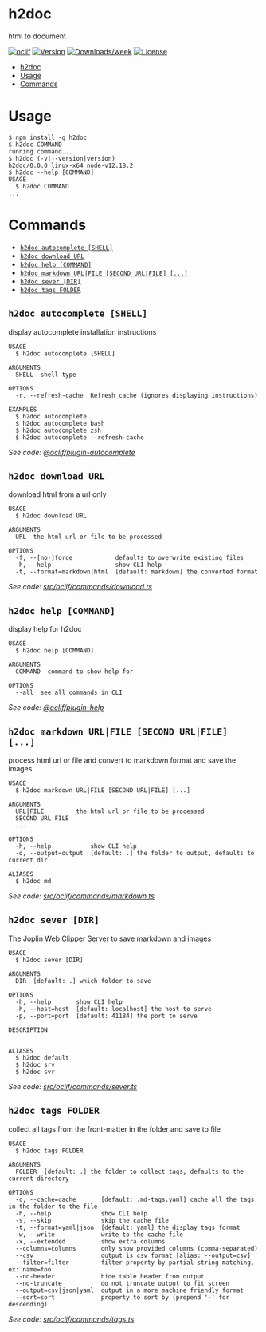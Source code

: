 # h2doc

html to document

[![oclif](https://img.shields.io/badge/cli-oclif-brightgreen.svg)](https://oclif.io)
[![Version](https://img.shields.io/npm/v/h2doc.svg)](https://npmjs.org/package/h2doc)
[![Downloads/week](https://img.shields.io/npm/dw/h2doc.svg)](https://npmjs.org/package/h2doc)
[![License](https://img.shields.io/npm/l/h2doc.svg)](https://github.com/snowyu/h2doc/blob/master/package.json)

<!-- toc -->
* [h2doc](#h2doc)
* [Usage](#usage)
* [Commands](#commands)
<!-- tocstop -->

# Usage

<!-- usage -->
```sh-session
$ npm install -g h2doc
$ h2doc COMMAND
running command...
$ h2doc (-v|--version|version)
h2doc/0.0.0 linux-x64 node-v12.18.2
$ h2doc --help [COMMAND]
USAGE
  $ h2doc COMMAND
...
```
<!-- usagestop -->

# Commands

<!-- commands -->
* [`h2doc autocomplete [SHELL]`](#h2doc-autocomplete-shell)
* [`h2doc download URL`](#h2doc-download-url)
* [`h2doc help [COMMAND]`](#h2doc-help-command)
* [`h2doc markdown URL|FILE [SECOND URL|FILE] [...]`](#h2doc-markdown-urlfile-second-urlfile-)
* [`h2doc sever [DIR]`](#h2doc-sever-dir)
* [`h2doc tags FOLDER`](#h2doc-tags-folder)

## `h2doc autocomplete [SHELL]`

display autocomplete installation instructions

```
USAGE
  $ h2doc autocomplete [SHELL]

ARGUMENTS
  SHELL  shell type

OPTIONS
  -r, --refresh-cache  Refresh cache (ignores displaying instructions)

EXAMPLES
  $ h2doc autocomplete
  $ h2doc autocomplete bash
  $ h2doc autocomplete zsh
  $ h2doc autocomplete --refresh-cache
```

_See code: [@oclif/plugin-autocomplete](https://github.com/oclif/plugin-autocomplete/blob/v0.2.0/src/commands/autocomplete/index.ts)_

## `h2doc download URL`

download html from a url only

```
USAGE
  $ h2doc download URL

ARGUMENTS
  URL  the html url or file to be processed

OPTIONS
  -f, --[no-]force            defaults to overwrite existing files
  -h, --help                  show CLI help
  -t, --format=markdown|html  [default: markdown] the converted format
```

_See code: [src/oclif/commands/download.ts](https://github.com/snowyu/h2doc/blob/v0.0.0/src/oclif/commands/download.ts)_

## `h2doc help [COMMAND]`

display help for h2doc

```
USAGE
  $ h2doc help [COMMAND]

ARGUMENTS
  COMMAND  command to show help for

OPTIONS
  --all  see all commands in CLI
```

_See code: [@oclif/plugin-help](https://github.com/oclif/plugin-help/blob/v3.1.0/src/commands/help.ts)_

## `h2doc markdown URL|FILE [SECOND URL|FILE] [...]`

process html url or file and convert to markdown format and save the images

```
USAGE
  $ h2doc markdown URL|FILE [SECOND URL|FILE] [...]

ARGUMENTS
  URL|FILE         the html url or file to be processed
  SECOND URL|FILE
  ...

OPTIONS
  -h, --help           show CLI help
  -o, --output=output  [default: .] the folder to output, defaults to current dir

ALIASES
  $ h2doc md
```

_See code: [src/oclif/commands/markdown.ts](https://github.com/snowyu/h2doc/blob/v0.0.0/src/oclif/commands/markdown.ts)_

## `h2doc sever [DIR]`

The Joplin Web Clipper Server to save markdown and images

```
USAGE
  $ h2doc sever [DIR]

ARGUMENTS
  DIR  [default: .] which folder to save

OPTIONS
  -h, --help       show CLI help
  -h, --host=host  [default: localhost] the host to serve
  -p, --port=port  [default: 41184] the port to serve

DESCRIPTION


ALIASES
  $ h2doc default
  $ h2doc srv
  $ h2doc svr
```

_See code: [src/oclif/commands/sever.ts](https://github.com/snowyu/h2doc/blob/v0.0.0/src/oclif/commands/sever.ts)_

## `h2doc tags FOLDER`

collect all tags from the front-matter in the folder and save to file

```
USAGE
  $ h2doc tags FOLDER

ARGUMENTS
  FOLDER  [default: .] the folder to collect tags, defaults to the current directory

OPTIONS
  -c, --cache=cache       [default: .md-tags.yaml] cache all the tags in the folder to the file
  -h, --help              show CLI help
  -s, --skip              skip the cache file
  -t, --format=yaml|json  [default: yaml] the display tags format
  -w, --write             write to the cache file
  -x, --extended          show extra columns
  --columns=columns       only show provided columns (comma-separated)
  --csv                   output is csv format [alias: --output=csv]
  --filter=filter         filter property by partial string matching, ex: name=foo
  --no-header             hide table header from output
  --no-truncate           do not truncate output to fit screen
  --output=csv|json|yaml  output in a more machine friendly format
  --sort=sort             property to sort by (prepend '-' for descending)
```

_See code: [src/oclif/commands/tags.ts](https://github.com/snowyu/h2doc/blob/v0.0.0/src/oclif/commands/tags.ts)_
<!-- commandsstop -->
